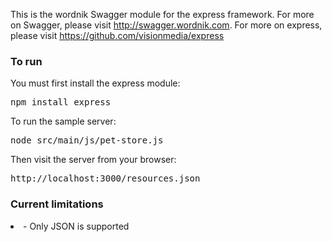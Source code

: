 This is the wordnik Swagger module for the express framework.  For more on Swagger, please visit http://swagger.wordnik.com.  For more on express, please visit https://github.com/visionmedia/express

### To run

You must first install the express module:

<pre>
npm install express
</pre>

To run the sample server:
<pre>
node src/main/js/pet-store.js
</pre>

Then visit the server from your browser:

<pre>
http://localhost:3000/resources.json
</pre>

### Current limitations

<li> - Only JSON is supported </li>